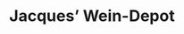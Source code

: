 ---
title: "Jacques’ Wein-Depot"
url: /duesseldorf/jacques-wein-depot-alte-landstrasse/
shop: Wein
---